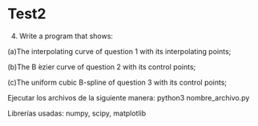# Test2

4. Write a program that shows:

(a)The interpolating curve of question 1 with its interpolating points;

(b)The B ́ezier curve of question 2 with its control points;

(c)The uniform cubic B-spline of question 3 with its control points;

Ejecutar los archivos de la siguiente manera:
python3 nombre_archivo.py

Librerías usadas:
numpy, scipy, matplotlib
